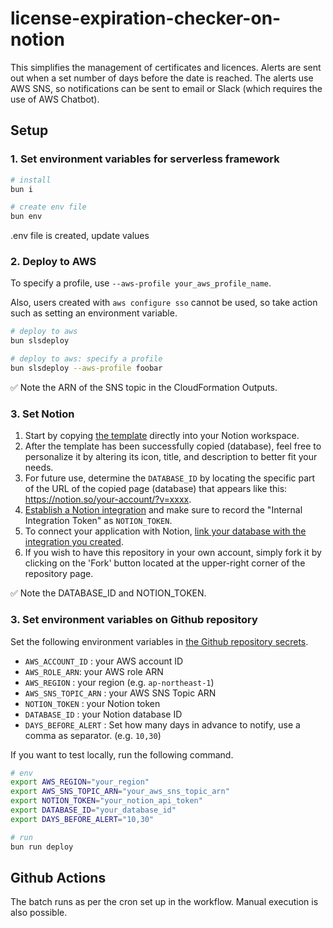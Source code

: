 # license-expiration-checker-on-notion

This simplifies the management of certificates and licences. Alerts are sent out when a set number of days before the date is reached. The alerts use AWS SNS, so notifications can be sent to email or Slack (which requires the use of AWS Chatbot).

## Setup

### 1. Set environment variables for serverless framework

```sh
# install
bun i

# create env file
bun env
```

.env file is created, update values

### 2. Deploy to AWS

To specify a profile, use `--aws-profile your_aws_profile_name`.

Also, users created with `aws configure sso` cannot be used, so take action such as setting an environment variable.

```sh
# deploy to aws
bun slsdeploy

# deploy to aws: specify a profile
bun slsdeploy --aws-profile foobar
```

✅ Note the ARN of the SNS topic in the CloudFormation Outputs.

### 3. Set Notion

1. Start by copying [the template](https://cotton-egret-e92.notion.site/464e2c9566af4a8d98c7bdfe6714a582?v=e753707793a14c6f8807da13a0c6c95c&pvs=4) directly into your Notion workspace.
2. After the template has been successfully copied (database), feel free to personalize it by altering its icon, title, and description to better fit your needs.
3. For future use, determine the `DATABASE_ID` by locating the specific part of the URL of the copied page (database) that appears like this: https://notion.so/your-account/?v=xxxx.
4. [Establish a Notion integration](https://developers.notion.com/docs/create-a-notion-integration#step-1-create-an-integration) and make sure to record the "Internal Integration Token" as `NOTION_TOKEN`.
5. To connect your application with Notion, [link your database with the integration you created](https://developers.notion.com/docs/create-a-notion-integration#step-2-share-a-database-with-your-integration).
6. If you wish to have this repository in your own account, simply fork it by clicking on the 'Fork' button located at the upper-right corner of the repository page.

✅ Note the DATABASE_ID and NOTION_TOKEN.

### 3. Set environment variables on Github repository

Set the following environment variables in [the Github repository secrets](https://docs.github.com/en/actions/security-guides/using-secrets-in-github-actions#creating-secrets-for-a-repository).

- `AWS_ACCOUNT_ID` : your AWS account ID
- `AWS_ROLE_ARN`: your AWS role ARN
- `AWS_REGION` : your region (e.g. `ap-northeast-1`)
- `AWS_SNS_TOPIC_ARN` : your AWS SNS Topic ARN
- `NOTION_TOKEN` : your Notion token
- `DATABASE_ID` : your Notion database ID
- `DAYS_BEFORE_ALERT` : Set how many days in advance to notify, use a comma as separator. (e.g. `10,30`)

If you want to test locally, run the following command.

```sh
# env
export AWS_REGION="your_region"
export AWS_SNS_TOPIC_ARN="your_aws_sns_topic_arn"
export NOTION_TOKEN="your_notion_api_token"
export DATABASE_ID="your_database_id"
export DAYS_BEFORE_ALERT="10,30"

# run
bun run deploy
```

## Github Actions

The batch runs as per the cron set up in the workflow. Manual execution is also possible.
